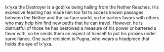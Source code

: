 Ix'yxa the Destroyer is a godlike being hailing from the Nether Reaches.
His excessive feasting has made him too fat to access known passages between the Nether and the surface world, so he barters favors with others who may help him find new paths that he can travel. However, he is distrustful of those he has bestowed a measure of his power or bartered a favor with, so he sends them an aspect of himself to put his proxies under surveillance. One such recipient is Pugna, who wears a headpiece that holds the eye of Ix'yxa.
